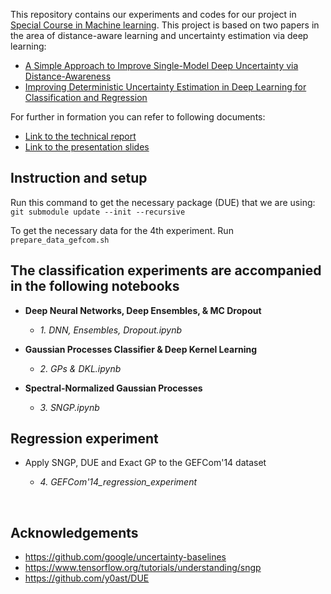 This repository contains our experiments and codes for our project in [Special Course in Machine learning](https://courses.cs.ut.ee/2022/scml/spring). This project is based on two papers in the area of distance-aware learning and uncertainty
estimation via deep learning:
- [A Simple Approach to Improve Single-Model Deep Uncertainty via Distance-Awareness](https://papers.nips.cc/paper/2020/file/543e83748234f7cbab21aa0ade66565f-Paper.pdf)
- [Improving Deterministic Uncertainty Estimation in Deep Learning for Classification and Regression](https://openreview.net/forum?id=Fu7D6kQPzs4)

For further in formation you can refer to following documents:
- [Link to the technical report](https://drive.google.com/file/d/1PKlYJ0xvLW8KBxk2tFq1UH2ct04j2x0v/view?usp=sharing)
- [Link to the presentation slides](https://docs.google.com/presentation/d/1a4Dlv0lo_I1v1JWQ0CCeEiR-JPW4Mp84ZG7M-rVquCo/edit?usp=sharing)


## Instruction and setup

Run this command to get the necessary package (DUE) that we are using: 
```git submodule update --init --recursive```


To get the necessary data for the 4th experiment. Run `prepare_data_gefcom.sh`

## The classification experiments are accompanied in the following notebooks

  - **Deep Neural Networks, Deep Ensembles, & MC Dropout**
    
    - *1. DNN, Ensembles, Dropout.ipynb* 
    
  - **Gaussian Processes Classifier & Deep Kernel Learning**
    
    - *2. GPs & DKL.ipynb*
  
  - **Spectral-Normalized Gaussian Processes** 
    
    - *3. SNGP.ipynb*


## Regression experiment

- Apply SNGP, DUE and Exact GP to the GEFCom'14 dataset

  - *4. GEFCom\'14_regression_experiment*
  
&nbsp;

## Acknowledgements

  - https://github.com/google/uncertainty-baselines
  - https://www.tensorflow.org/tutorials/understanding/sngp
  - https://github.com/y0ast/DUE
